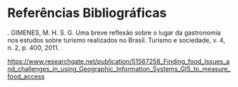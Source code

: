 # Referências Bibliográficas

. GIMENES, M. H. S. G. Uma breve reflexão sobre o lugar da gastronomia nos estudos sobre turismo realizados no Brasil. Turismo e sociedade, v. 4, n. 2, p. 400, 2011. 

https://www.researchgate.net/publication/51567258_Finding_food_Issues_and_challenges_in_using_Geographic_Information_Systems_GIS_to_measure_food_access 
